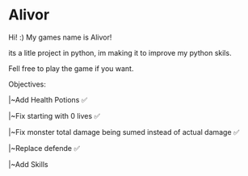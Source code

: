 # Alivor
Hi! :) My games name is Alivor!

its a litle project in python, im making it to improve my python skils.

Fell free to play the game if you want.

Objectives:

|~Add Health Potions ✅

|~Fix starting with 0 lives ✅

|~Fix monster total damage being sumed instead of actual damage ✅
 
|~Replace defende ✅
 
|~Add Skills 
